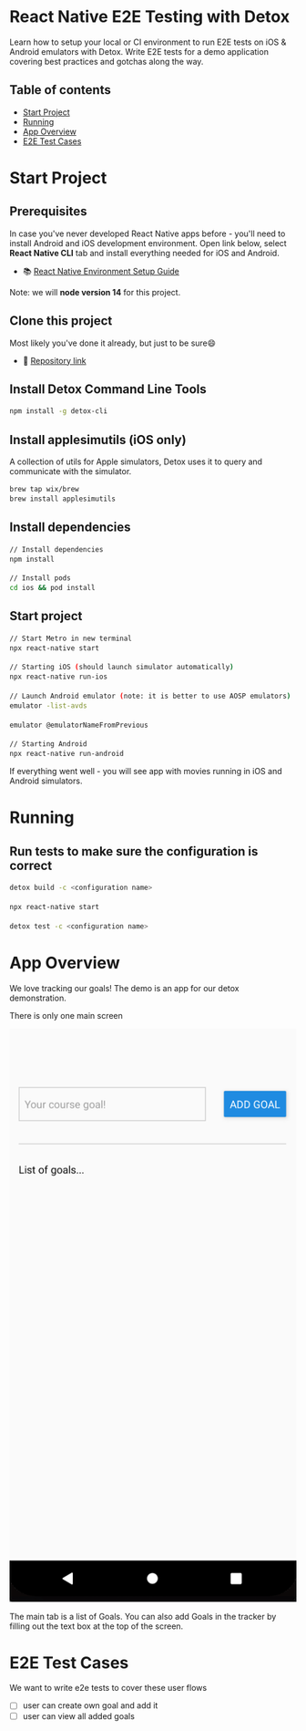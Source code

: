 # React Native E2E Testing with Detox

Learn how to setup your local or CI environment to run E2E tests on iOS & Android emulators with Detox. Write E2E tests for a demo application covering best practices and gotchas along the way.

## Table of contents
- [Start Project](#start-project)
- [Running](#running)
- [App Overview](#app-overview)
- [E2E Test Cases](#e2e-test-cases)

# Start Project

## Prerequisites

In case you've never developed React Native apps before - you'll need to install Android and iOS development environment. Open link below, select **React Native CLI** tab and install everything needed for iOS and Android.

- 📚 [React Native Environment Setup Guide](https://reactnative.dev/docs/next/environment-setup)


Note: we will **node version 14** for this project.

## Clone this project

Most likely you've done it already, but just to be sure😄

- 🔗 [Repository link](https://github.com/quintonmills/goals-tracker)


## Install Detox Command Line Tools

```sh
npm install -g detox-cli
```
## Install applesimutils (iOS only)

A collection of utils for Apple simulators, Detox uses it to query and communicate with the simulator.

```sh
brew tap wix/brew
brew install applesimutils
```

## Install dependencies

```sh
// Install dependencies
npm install

// Install pods
cd ios && pod install
```
## Start project

```sh
// Start Metro in new terminal
npx react-native start

// Starting iOS (should launch simulator automatically)
npx react-native run-ios

// Launch Android emulator (note: it is better to use AOSP emulators)
emulator -list-avds

emulator @emulatorNameFromPrevious

// Starting Android
npx react-native run-android
```

If everything went well - you will see app with movies running in iOS and Android simulators.

# Running

## Run tests to make sure the configuration is correct

```sh
detox build -c <configuration name>

npx react-native start

detox test -c <configuration name>
```

# App Overview

We love tracking our goals! The demo is an app for our detox demonstration.

There is only one main screen

![This is an image](https://github.com/quintonmills/Goals-Tracker/blob/master/assets/goalstracker.png)


The main tab is a list of Goals. You can also add Goals in the tracker by filling out the text box at the top of the screen.

# E2E Test Cases 

We want to write e2e tests to cover these user flows
- [ ] user can create own goal and add it
- [ ] user can view all added goals
